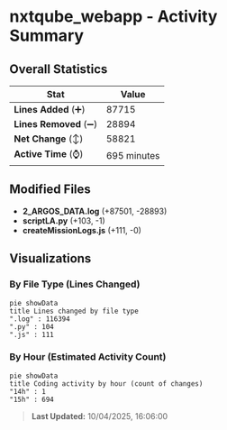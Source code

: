 # nxtqube_webapp - Activity Summary 

## Overall Statistics

| Stat                   | Value                                                             |
| ---------------------- | ----------------------------------------------------------------- |
| **Lines Added** (➕)   | 87715                                          |
| **Lines Removed** (➖) | 28894                                        |
| **Net Change** (↕)    | 58821                |
| **Active Time** (⌚)   | 695 minutes |


## Modified Files
- **2_ARGOS_DATA.log** (+87501, -28893)
- **scriptLA.py** (+103, -1)
- **createMissionLogs.js** (+111, -0)

## Visualizations

### By File Type (Lines Changed)

```mermaid
pie showData
title Lines changed by file type
".log" : 116394
".py" : 104
".js" : 111
```

### By Hour (Estimated Activity Count)

```mermaid
pie showData
title Coding activity by hour (count of changes)
"14h" : 1
"15h" : 694
```


> **Last Updated:** 10/04/2025, 16:06:00
